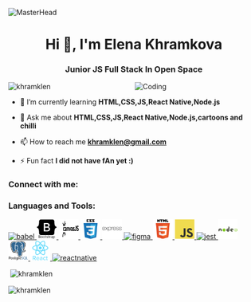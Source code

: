 ![MasterHead ](https://camo.githubusercontent.com/17d80afee9dd9df1c590ad8d5a71f0f09f6fde2e46f855f573d40d70a4bfaeef/68747470733a2f2f7777772e7361666572736f63696574792e636f6d2f77702d636f6e74656e742f75706c6f6164732f323031382f30342f4769662d616e696d6174696f6e2d68656c6c6f2e676966)
<h1 align="center">Hi 👋, I'm Elena Khramkova</h1>
<h3 align="center">Junior JS Full Stack In Open Space</h3>
<img align="right" alt="Coding" width="250" alt="hypnotoad" src="https://itproger.com/img/news/1611851646.jpg"/>
<p align="left"> <img src="https://komarev.com/ghpvc/?username=khramklen&label=Profile%20views&color=0e75b6&style=flat" alt="khramklen" /> </p>

- 🌱 I’m currently learning **HTML,CSS,JS,React Native,Node.js**

- 💬 Ask me about **HTML,CSS,JS,React Native,Node.js,cartoons and chilli**

- 📫 How to reach me **khramklen@gmail.com**

- ⚡ Fun fact **I did not have fAn yet :)**

<h3 align="left">Connect with me:</h3>
<p align="left">
</p>

<h3 align="left">Languages and Tools:</h3>
<p align="left"> <a href="https://babeljs.io/" target="_blank" rel="noreferrer"> <img src="https://www.vectorlogo.zone/logos/babeljs/babeljs-icon.svg" alt="babel" width="40" height="40"/> </a> <a href="https://getbootstrap.com" target="_blank" rel="noreferrer"> <img src="https://raw.githubusercontent.com/devicons/devicon/master/icons/bootstrap/bootstrap-plain-wordmark.svg" alt="bootstrap" width="40" height="40"/> </a> <a href="https://canvasjs.com" target="_blank" rel="noreferrer"> <img src="https://raw.githubusercontent.com/Hardik0307/Hardik0307/master/assets/canvasjs-charts.svg" alt="canvasjs" width="40" height="40"/> </a> <a href="https://www.w3schools.com/css/" target="_blank" rel="noreferrer"> <img src="https://raw.githubusercontent.com/devicons/devicon/master/icons/css3/css3-original-wordmark.svg" alt="css3" width="40" height="40"/> </a> <a href="https://expressjs.com" target="_blank" rel="noreferrer"> <img src="https://raw.githubusercontent.com/devicons/devicon/master/icons/express/express-original-wordmark.svg" alt="express" width="40" height="40"/> </a> <a href="https://www.figma.com/" target="_blank" rel="noreferrer"> <img src="https://www.vectorlogo.zone/logos/figma/figma-icon.svg" alt="figma" width="40" height="40"/> </a> <a href="https://www.w3.org/html/" target="_blank" rel="noreferrer"> <img src="https://raw.githubusercontent.com/devicons/devicon/master/icons/html5/html5-original-wordmark.svg" alt="html5" width="40" height="40"/> </a> <a href="https://developer.mozilla.org/en-US/docs/Web/JavaScript" target="_blank" rel="noreferrer"> <img src="https://raw.githubusercontent.com/devicons/devicon/master/icons/javascript/javascript-original.svg" alt="javascript" width="40" height="40"/> </a> <a href="https://jestjs.io" target="_blank" rel="noreferrer"> <img src="https://www.vectorlogo.zone/logos/jestjsio/jestjsio-icon.svg" alt="jest" width="40" height="40"/> </a> <a href="https://nodejs.org" target="_blank" rel="noreferrer"> <img src="https://raw.githubusercontent.com/devicons/devicon/master/icons/nodejs/nodejs-original-wordmark.svg" alt="nodejs" width="40" height="40"/> </a> <a href="https://www.postgresql.org" target="_blank" rel="noreferrer"> <img src="https://raw.githubusercontent.com/devicons/devicon/master/icons/postgresql/postgresql-original-wordmark.svg" alt="postgresql" width="40" height="40"/> </a> <a href="https://reactjs.org/" target="_blank" rel="noreferrer"> <img src="https://raw.githubusercontent.com/devicons/devicon/master/icons/react/react-original-wordmark.svg" alt="react" width="40" height="40"/> </a> <a href="https://reactnative.dev/" target="_blank" rel="noreferrer"> <img src="https://reactnative.dev/img/header_logo.svg" alt="reactnative" width="40" height="40"/> </a> </p>

<p>&nbsp;<img align="center" src="https://github-readme-stats.vercel.app/api?username=khramklen&show_icons=true&locale=en" alt="khramklen" /></p>
<p><img align="center" width="500"src="https://github-readme-stats.vercel.app/api/top-langs?username=khramklen&show_icons=true&locale=en&layout=compact" alt="khramklen" /></p>
